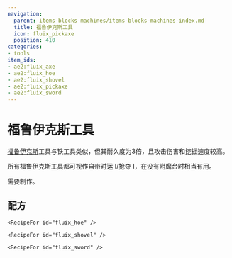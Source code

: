 ```yaml
---
navigation:
  parent: items-blocks-machines/items-blocks-machines-index.md
  title: 福鲁伊克斯工具
  icon: fluix_pickaxe
  position: 410
categories:
- tools
item_ids:
- ae2:fluix_axe
- ae2:fluix_hoe
- ae2:fluix_shovel
- ae2:fluix_pickaxe
- ae2:fluix_sword
---
```


# 福鲁伊克斯工具

<Row>
  <ItemImage id="fluix_axe" scale="4" />

  <ItemImage id="fluix_hoe" scale="4" />

  <ItemImage id="fluix_shovel" scale="4" />

  <ItemImage id="fluix_pickaxe" scale="4" />

  <ItemImage id="fluix_sword" scale="4" />
</Row>

[福鲁伊克斯](fluix_crystal.md)工具与铁工具类似，但其耐久度为3倍，且攻击伤害和挖掘速度较高。

所有福鲁伊克斯工具都可视作自带时运 I/抢夺 I，在没有附魔台时相当有用。

需要制作<ItemLink id="fluix_upgrade_smithing_template" />。

## 配方

<Column>
  <Row>
    <RecipeFor id="fluix_axe" />

    <RecipeFor id="fluix_hoe" />

    <RecipeFor id="fluix_shovel" />
  </Row>

  <Row>
    <RecipeFor id="fluix_pickaxe" />

    <RecipeFor id="fluix_sword" />
  </Row>
</Column>
